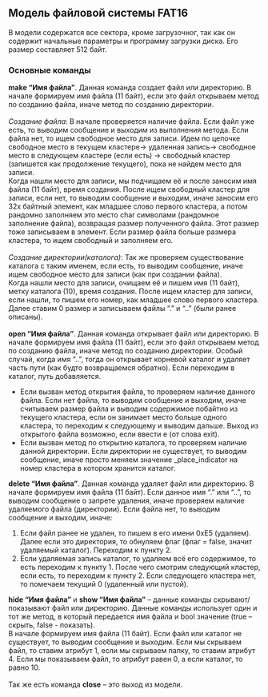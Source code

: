 ## Модель файловой системы FAT16
В модели содержатся все сектора, кроме загрузочног, так как он содержит начальные параметры и программу загрузки диска. Его размер составляет 512 байт.

### Основные команды
**make “Имя файла”**.
Данная команда создает файл или директорию. 
В начале формируем имя файла (11 байт), если это файл открываем метод по созданию файла, иначе метод по созданию директории.<br/>
<br/>
*Создание файла*:
В начале проверяется наличие файла. Если файл уже есть, то выводим сообщение и выходим из выполнения метода.
Если файла нет, то ищем свободное место для записи. 
Идем по цепочке свободное место в текущем кластере-> удаленная запись-> свободное место в следующем кластере (если есть) -> свободный кластер (запишется как продолжение текущего),
пока не найдем место для записи.<br/>
Когда нашли место для записи, мы подчищаем её и после заносим имя файла (11 байт), время создания.
После ищем свободный кластер для записи, если нет, то выводим сообщение и выходим, иначе заносим его 32х байтный элемент,
как младшее слово первого кластера, а потом рандомно заполняем это место char символами (рандомное заполнение файла),
возвращая размер полученного файла. Этот размер тоже записываем в элемент. Если размер файла больше размера кластера, то ищем свободный и заполняем его.<br/>
<br/>
*Создание директории(каталога)*:
Так же проверяем существование каталога с таким именем, если есть, то выводим сообщение, иначе ищем свободное место для записи (как при создании файла).<br/>
Когда нашли место для записи, очищаем её и пишем имя (11 байт), метку каталога (10), время создания. 
После ищем кластер для записи, если нашли, то пишем его номер, как младшее слово первого кластера. 
Далее ставим 0 размер и записываем файлы “.”  и “..” (были ранее описаны).<br/>
<br/>
**open “Имя файла”**. Данная команда открывает файл или директорию. В начале формируем имя файла (11 байт), 
если это файл открываем метод по созданию файла, иначе метод по созданию директории. Особый случай, когда имя “..”,
тогда он открывает корневой каталог и удаляет часть пути (как будто возвращаемся обратно). Если переходим в каталог, путь добавляется.
* Если вызван метод открытия файла, то проверяем наличие данного файла. Если нет файла, то выводим сообщение и выходим, иначе считываем размер файла и выводим содержимое побайтно из текущего кластера, если он занимает место больше одного кластера, то переходим к следующему и выводим дальше. Выход из открытого файла возможно, если ввести e (от слова exit).
* Если вызван метод по открытию каталога, то проверяем наличие данной директории. Если директории не существует, 
то выводим сообщение, иначе просто меняем значение _place_indicator на номер кластера в котором хранится каталог.

**delete “Имя файла”**. Данная команда удаляет файл или директорию. В начале формируем имя файла (11 байт). Если данное имя “.” или “..”, то выводим сообщение о запрете удаления, иначе проверяем наличие удаляемого файла (директории). Если файла нет, то выводим сообщение и выходим, иначе:
1. Если файл ранее не удален, то пишем в его имени 0xE5 (удаляем). Далее если это директория, то обнуляем флаг (флаг = false, значит удаляемый каталог).
Переходим к пункту 2.
2. Если удаляемая запись каталог, то удаляем всё его содержимое, то есть переходим к пункту 1. После чего смотрим следующий кластер, если есть, то переходим к пункту 2.
Если следующего кластера нет, то помечаем текущий 0 (удаленный или пустой).

**hide “Имя файла”** и **show “Имя файла”** – данные команды скрывают/показывают файл или директорию. Данные команды использует один и тот же метод, в который передается имя файла и bool значение (true – скрыть, false - показать).
<br/>
В начале формируем имя файла (11 байт). Если файл или каталог не существует, то выводим сообщение и выходим. Если мы скрываем файл, то ставим атрибут 1, если мы скрываем папку, то ставим атрибут 4. Если мы показываем файл, то атрибут равен 0, а если каталог, то равно 10.
<br/><br/>
Так же есть команда **close** – это выход из модели.

